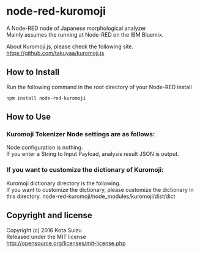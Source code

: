 # node-red-kuromoji

A Node-RED node of Japanese morphological analyzer  
Mainly assumes the running at Node-RED on the IBM Bluemix.

About Kuromoji.js, please check the following site.  
https://github.com/takuyaa/kuromoji.js


## How to Install

Run the following command in the root directory of your Node-RED install

```
npm install node-red-kuromoji
```

## How to Use

### Kuromoji Tokenizer Node settings are as follows:

Node configuration is nothing.   
If you enter a String to Input Payload, analysis result JSON is output.


### If you want to customize the dictionary of Kuromoji:

Kuromoji dictionary directory is the following.  
If you want to customize the dictionary, please customize the dictionary in this directory.
node-red-kuromoji/node_modules/kuromoji/dist/dict


## Copyright and license

Copyright (c) 2016 Kota Suizu  
Released under the MIT license  
http://opensource.org/licenses/mit-license.php

